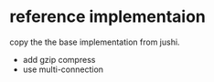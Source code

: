 reference implementaion
============================

copy the the base implementation from jushi.

- add gzip compress
- use multi-connection
